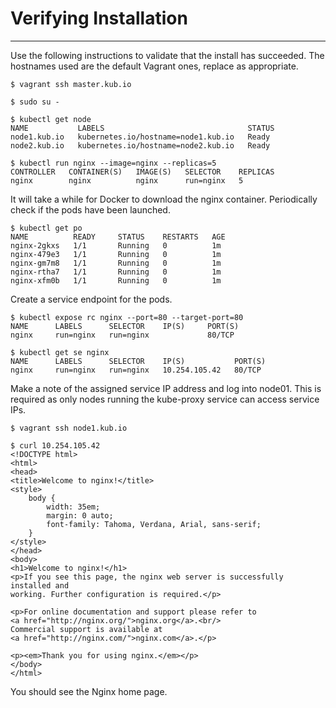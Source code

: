# Verifying Installation

<hr>

Use the following instructions to validate that the install has succeeded.  The hostnames used are the default Vagrant ones, replace as appropriate.

```console
$ vagrant ssh master.kub.io

$ sudo su -

$ kubectl get node
NAME           LABELS                                STATUS
node1.kub.io   kubernetes.io/hostname=node1.kub.io   Ready
node2.kub.io   kubernetes.io/hostname=node2.kub.io   Ready

$ kubectl run nginx --image=nginx --replicas=5
CONTROLLER   CONTAINER(S)   IMAGE(S)   SELECTOR    REPLICAS
nginx        nginx          nginx      run=nginx   5
```

It will take a while for Docker to download the nginx container.  Periodically check if the pods have been launched.

```console
$ kubectl get po
NAME          READY     STATUS    RESTARTS   AGE
nginx-2gkxs   1/1       Running   0          1m
nginx-479e3   1/1       Running   0          1m
nginx-gm7m8   1/1       Running   0          1m
nginx-rtha7   1/1       Running   0          1m
nginx-xfm0b   1/1       Running   0          1m
```

Create a service endpoint for the pods.

```console
$ kubectl expose rc nginx --port=80 --target-port=80
NAME      LABELS      SELECTOR    IP(S)     PORT(S)
nginx     run=nginx   run=nginx             80/TCP

$ kubectl get se nginx
NAME      LABELS      SELECTOR    IP(S)           PORT(S)
nginx     run=nginx   run=nginx   10.254.105.42   80/TCP
```

Make a note of the assigned service IP address and log into node01.  This is required as only nodes running the kube-proxy service can access service IPs.

```console
$ vagrant ssh node1.kub.io

$ curl 10.254.105.42
<!DOCTYPE html>
<html>
<head>
<title>Welcome to nginx!</title>
<style>
    body {
        width: 35em;
        margin: 0 auto;
        font-family: Tahoma, Verdana, Arial, sans-serif;
    }
</style>
</head>
<body>
<h1>Welcome to nginx!</h1>
<p>If you see this page, the nginx web server is successfully installed and
working. Further configuration is required.</p>

<p>For online documentation and support please refer to
<a href="http://nginx.org/">nginx.org</a>.<br/>
Commercial support is available at
<a href="http://nginx.com/">nginx.com</a>.</p>

<p><em>Thank you for using nginx.</em></p>
</body>
</html>
```

You should see the Nginx home page.